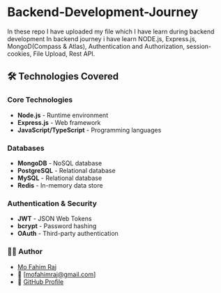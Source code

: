 # Backend-Development-Journey
In these repo I have uploaded  my file which I have learn during backend development
In backend journey i have learn NODE.js, Express.js, MongoD(Compass & Atlas), Authentication and Authorization, session-cookies, File Upload, Rest API.

## 🛠️ Technologies Covered

### Core Technologies
- **Node.js** - Runtime environment
- **Express.js** - Web framework
- **JavaScript/TypeScript** - Programming languages

### Databases
- **MongoDB** - NoSQL database
- **PostgreSQL** - Relational database
- **MySQL** - Relational database
- **Redis** - In-memory data store

### Authentication & Security
- **JWT** - JSON Web Tokens
- **bcrypt** - Password hashing
- **OAuth** - Third-party authentication
### 👨‍💻 Author
- [Mo Fahim Raj](https://www.linkedin.com/in/mo-fahim-raj-175b9b304/)
- 📧 [mofahimraj@gmail.com]
- 🔗 [GitHub Profile](https://github.com/Fahimraj12)
